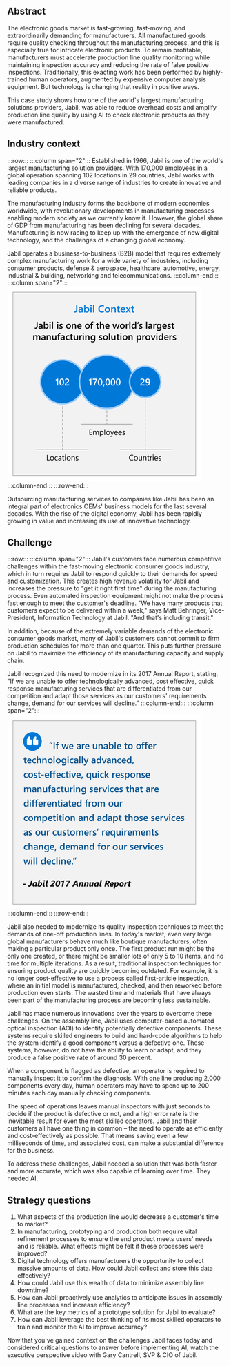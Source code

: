 ## Abstract

The electronic goods market is fast-growing, fast-moving, and extraordinarily demanding for manufacturers. All manufactured goods require quality checking throughout the manufacturing process, and this is especially true for intricate electronic products. To remain profitable, manufacturers must accelerate production line quality monitoring while maintaining inspection accuracy and reducing the rate of false positive inspections. Traditionally, this exacting work has been performed by highly-trained human operators, augmented by expensive computer analysis equipment. But technology is changing that reality in positive ways.

This case study shows how one of the world's largest manufacturing solutions providers, Jabil, was able to reduce overhead costs and amplify production line quality by using AI to check electronic products as they were manufactured.

## Industry context

:::row:::
:::column span="2":::
Established in 1966, Jabil is one of the world's largest manufacturing solution providers. With 170,000 employees in a global operation spanning 102 locations in 29 countries, Jabil works with leading companies in a diverse range of industries to create innovative and reliable products.

The manufacturing industry forms the backbone of modern economies worldwide, with revolutionary developments in manufacturing processes enabling modern society as we currently know it. However, the global share of GDP from manufacturing has been declining for several decades. Manufacturing is now racing to keep up with the emergence of new digital technology, and the challenges of a changing global economy.

Jabil operates a business-to-business (B2B) model that requires extremely complex manufacturing work for a wide variety of industries, including consumer products, defense & aerospace, healthcare, automotive, energy, industrial & building, networking and telecommunications.
:::column-end:::
:::column span="2":::
![Jabil Context: Jabil is one of the world's largest manufacturing solution providers. 102 locations, 170,000 employees, 29 countries.](../media/1.5.2.B.Jabil-case-study-introduction.jpg)
:::column-end:::
:::row-end:::

Outsourcing manufacturing services to companies like Jabil has been an integral part of electronics OEMs' business models for the last several decades. With the rise of the digital economy, Jabil has been rapidly growing in value and increasing its use of innovative technology.

## Challenge

:::row:::
:::column span="2":::
Jabil's customers face numerous competitive challenges within the fast-moving electronic consumer goods industry, which in turn requires Jabil to respond quickly to their demands for speed and customization. This creates high revenue volatility for Jabil and increases the pressure to "get it right first time" during the manufacturing process. Even automated inspection equipment might not make the process fast enough to meet the customer's deadline. "We have many products that customers expect to be delivered within a week," says Matt Behringer, Vice-President, Information Technology at Jabil. "And that's including transit."

In addition, because of the extremely variable demands of the electronic consumer goods market, many of Jabil's customers cannot commit to firm production schedules for more than one quarter. This puts further pressure on Jabil to maximize the efficiency of its manufacturing capacity and supply chain.

Jabil recognized this need to modernize in its 2017 Annual Report, stating, "If we are unable to offer technologically advanced, cost effective, quick response manufacturing services that are differentiated from our competition and adapt those services as our customers' requirements change, demand for our services will decline."
:::column-end:::
:::column span="2":::
!["If we are unable to offer technologically advanced, cost effective, quick response manufacturing services that are differentiated from our competition and adapt those services as our customers' requirements change, demand for our services will decline." - Jabil 2017 Annual Report.](../media/1.5.2.A.Jabil-case-study-introduction.jpg)
:::column-end:::
:::row-end:::

Jabil also needed to modernize its quality inspection techniques to meet the demands of one-off production lines. In today's market, even very large global manufacturers behave much like boutique manufacturers, often making a particular product only once. The first product run might be the only one created, or there might be smaller lots of only 5 to 10 items, and no time for multiple iterations. As a result, traditional inspection techniques for ensuring product quality are quickly becoming outdated. For example, it is no longer cost-effective to use a process called first-article inspection, where an initial model is manufactured, checked, and then reworked before production even starts. The wasted time and materials that have always been part of the manufacturing process are becoming less sustainable.

Jabil has made numerous innovations over the years to overcome these challenges. On the assembly line, Jabil uses computer-based automated optical inspection (AOI) to identify potentially defective components. These systems require skilled engineers to build and hard-code algorithms to help the system identify a good component versus a defective one. These systems, however, do not have the ability to learn or adapt, and they produce a false positive rate of around 30 percent.

When a component is flagged as defective, an operator is required to manually inspect it to confirm the diagnosis. With one line producing 2,000 components every day, human operators may have to spend up to 200 minutes each day manually checking components.

The speed of operations leaves manual inspectors with just seconds to decide if the product is defective or not, and a high error rate is the inevitable result for even the most skilled operators. Jabil and their customers all have one thing in common – the need to operate as efficiently and cost-effectively as possible. That means saving even a few milliseconds of time, and associated cost, can make a substantial difference for the business.

To address these challenges, Jabil needed a solution that was both faster and more accurate, which was also capable of learning over time. They needed AI.

## Strategy questions

1. What aspects of the production line would decrease a customer's time to market?
2. In manufacturing, prototyping and production both require vital refinement processes to ensure the end product meets users' needs and is reliable. What effects might be felt if these processes were improved?
3. Digital technology offers manufacturers the opportunity to collect massive amounts of data. How could Jabil collect and store this data effectively?
4. How could Jabil use this wealth of data to minimize assembly line downtime?
5. How can Jabil proactively use analytics to anticipate issues in assembly line processes and increase efficiency?
6. What are the key metrics of a prototype solution for Jabil to evaluate?
7. How can Jabil leverage the best thinking of its most skilled operators to train and monitor the AI to improve accuracy?

Now that you've gained context on the challenges Jabil faces today and considered critical questions to answer before implementing AI, watch the executive perspective video with Gary Cantrell, SVP & CIO of Jabil.